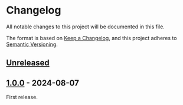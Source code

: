 # Changelog

All notable changes to this project will be documented in this file.

The format is based on [Keep a Changelog](https://keepachangelog.com/en/1.0.0/),
and this project adheres to
[Semantic Versioning](https://semver.org/spec/v2.0.0.html).

## [Unreleased]

## [1.0.0] - 2024-08-07

First release.

[Unreleased]: https://github.com/grisp/grisp_updater/compare/1.0.0...HEAD
[1.0.0]: https://github.com/grisp/grisp_updater/compare/5647c909d388910503e3b9395b03cc55d879e64b...1.0.0
